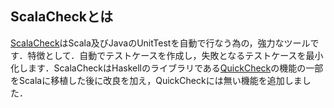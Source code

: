 ## ScalaCheckとは

[ScalaCheck](http://code.google.com/p/scalacheck/)はScala及びJavaのUnitTestを自動で行なう為の，強力なツールです．特徴として．自動でテストケースを作成し，失敗となるテストケースを最小化します．ScalaCheckはHaskellのライブラリである[QuickCheck](http://www.haskell.org/haskellwiki/Introduction_to_QuickCheck)の機能の一部をScalaに移植した後に改良を加え，QuickCheckには無い機能を追加しました．

<!-- ScalaCheck is a powerful tool for automatic unit testing of Scala and Java programs. It features automatic test case generation and minimization of failing test cases. ScalaCheck started out as a Scala port of the Haskell library QuickCheck, and has since evolved and been extended with features not found in Haskell QuickCheck. -->

